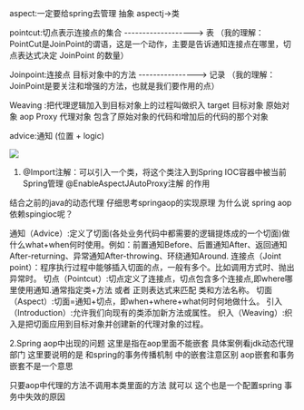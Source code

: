 aspect:一定要给spring去管理  抽象  aspectj->类  

pointcut:切点表示连接点的集合  ------------------->           表
  （我的理解：PointCut是JoinPoint的谓语，这是一个动作，主要是告诉通知连接点在哪里，切点表达式决定 JoinPoint 的数量）
  
Joinpoint:连接点   目标对象中的方法 ---------------->    记录
  （我的理解：JoinPoint是要关注和增强的方法，也就是我们要作用的点）
  
Weaving :把代理逻辑加入到目标对象上的过程叫做织入
target 目标对象 原始对象
aop Proxy 代理对象  包含了原始对象的代码和增加后的代码的那个对象

advice:通知    (位置 + logic)


![](http://www.baidu.com/img/bdlogo.gif)  


1.  @Import注解：可以引入一个类，将这个类注入到Spring IOC容器中被当前Spring管理
    @EnableAspectJAutoProxy注解 的作用
    
    
    
    
结合之前的java的动态代理 仔细思考springaop的实现原理 为什么说 spring aop依赖spingioc呢？

通知（Advice）:定义了切面(各处业务代码中都需要的逻辑提炼成的一个切面)做什么what+when何时使用。例如：前置通知Before、后置通知After、返回通知After-returning、异常通知After-throwing、环绕通知Around.
连接点（Joint point）：程序执行过程中能够插入切面的点，一般有多个。比如调用方式时、抛出异常时。
切点（Pointcut）:切点定义了连接点，切点包含多个连接点,即where哪里使用通知.通常指定类+方法 或者 正则表达式来匹配 类和方法名称。
切面（Aspect）:切面=通知+切点，即when+where+what何时何地做什么。
引入（Introduction）:允许我们向现有的类添加新方法或属性。
织入（Weaving）:织入是把切面应用到目标对象并创建新的代理对象的过程。 



2.Spring aop中出现的问题  这里是指在aop里面不能嵌套 具体案例看jdk动态代理部门 
这里要说明的是 和spring的事务传播机制 中的嵌套注意区别  aop嵌套和事务嵌套不是一个意思

只要aop中代理的方法不调用本类里面的方法 就可以 
这个也是一个配置spring 事务中失效的原因   